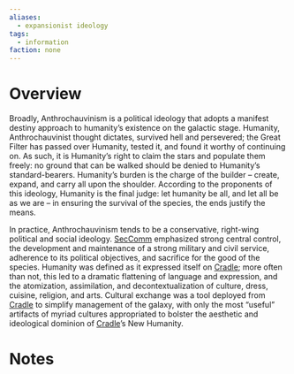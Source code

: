 ```yaml
---
aliases:
  - expansionist ideology
tags:
  - information
faction: none
---
```

# Overview
Broadly, Anthrochauvinism is a political ideology that adopts a manifest destiny approach to humanity’s existence on the galactic stage. Humanity, Anthrochauvinist thought dictates, survived hell and persevered; the Great Filter has passed over Humanity, tested it, and found it worthy of continuing on. As such, it is Humanity’s right to claim the stars and populate them freely: no ground that can be walked should be denied to Humanity’s standard-bearers. Humanity’s burden is the charge of the builder – create, expand, and carry all upon the shoulder. According to the proponents of this ideology, Humanity is the final judge: let humanity be all, and let all be as we are – in ensuring the survival of the species, the ends justify the means.

In practice, Anthrochauvinism tends to be a conservative, right-wing political and social ideology. [SecComm](Second%20Committee.md) emphasized strong central control, the development and maintenance of a strong military and civil service, adherence to its political objectives, and sacrifice for the good of the species. Humanity was defined as it expressed itself on [Cradle](Cradle.md); more often than not, this led to a dramatic flattening of language and expression, and the atomization, assimilation, and decontextualization of culture, dress, cuisine, religion, and arts. Cultural exchange was a tool deployed from [Cradle](Cradle.md) to simplify management of the galaxy, with only the most “useful” artifacts of myriad cultures appropriated to bolster the aesthetic and ideological dominion of [Cradle](Cradle.md)’s New Humanity.

# Notes
